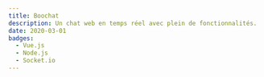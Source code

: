 ```yaml
---
title: Boochat
description: Un chat web en temps réel avec plein de fonctionnalités.
date: 2020-03-01
badges:
  - Vue.js
  - Node.js
  - Socket.io
---
```

